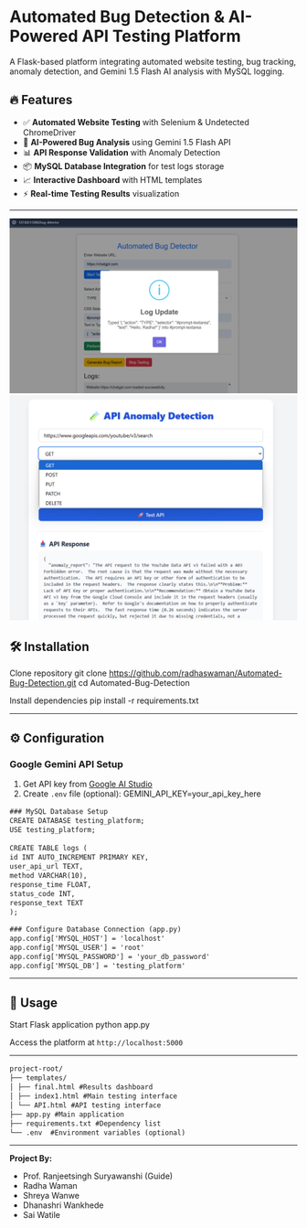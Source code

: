 # Automated Bug Detection & AI-Powered API Testing Platform

A Flask-based platform integrating automated website testing, bug tracking, anomaly detection, and Gemini 1.5 Flash AI analysis with MySQL logging.


## 🔥 Features
- ✅ **Automated Website Testing** with Selenium & Undetected ChromeDriver
- 🐛 **AI-Powered Bug Analysis** using Gemini 1.5 Flash API
- 📊 **API Response Validation** with Anomaly Detection
- 📦 **MySQL Database Integration** for test logs storage
- 📈 **Interactive Dashboard** with HTML templates
- ⚡ **Real-time Testing Results** visualization

---
![Selenium Bug Detection](Selenium_BugDetection.png)
![API Anomaly Detection](API_AnomalyDetection.png)

## 🛠️ Installation
Clone repository
git clone https://github.com/radhaswaman/Automated-Bug-Detection.git
cd Automated-Bug-Detection

Install dependencies
pip install -r requirements.txt



---

## ⚙️ Configuration

### Google Gemini API Setup
1. Get API key from [Google AI Studio](https://makersuite.google.com/app)
2. Create `.env` file (optional):
GEMINI_API_KEY=your_api_key_here

```
### MySQL Database Setup
CREATE DATABASE testing_platform;
USE testing_platform;

CREATE TABLE logs (
id INT AUTO_INCREMENT PRIMARY KEY,
user_api_url TEXT,
method VARCHAR(10),
response_time FLOAT,
status_code INT,
response_text TEXT
);
```
```
### Configure Database Connection (app.py)
app.config['MYSQL_HOST'] = 'localhost'
app.config['MYSQL_USER'] = 'root'
app.config['MYSQL_PASSWORD'] = 'your_db_password'
app.config['MYSQL_DB'] = 'testing_platform'

```
---

## 🚀 Usage
Start Flask application
python app.py


Access the platform at `http://localhost:5000`

---

```
project-root/
├── templates/
│ ├── final.html #Results dashboard
│ ├── index1.html #Main testing interface
│ └── API.html #API testing interface
├── app.py #Main application
├── requirements.txt #Dependency list
└── .env  #Environment variables (optional)
```

---
**Project By:**
- Prof. Ranjeetsingh Suryawanshi (Guide)  
- Radha Waman  
- Shreya Wanwe  
- Dhanashri Wankhede  
- Sai Watile
